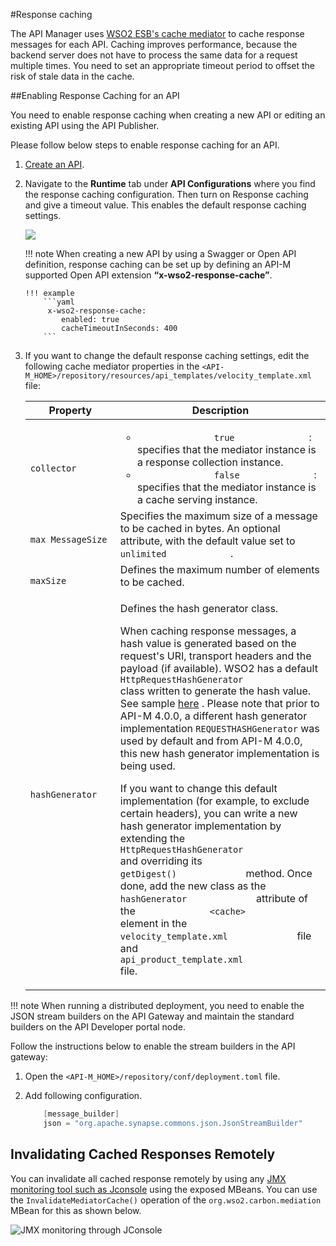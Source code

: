 #Response caching

The API Manager uses [WSO2 ESB's cache mediator](https://docs.wso2.com/display/EI650/Cache+Mediator) to cache response messages for each API. Caching improves performance, because the backend server does not have to process the same data for a request multiple times. You need to set an appropriate timeout period to offset the risk of stale data in the cache.

##Enabling Response Caching for an API

You need to enable response caching when creating a new API or editing an existing API using the API Publisher.

Please follow below steps to enable response caching for an API.

1.  [Create an API]({{base_path}}/design/create-api/create-rest-api/create-a-rest-api/).

2.  Navigate to the **Runtime** tab under **API Configurations** where you find the response caching configuration. Then turn on Response caching and give a timeout value. This enables the default response caching settings.

    ![]({{base_path}}/assets/img/learn/enable-response-caching.png)

    
    !!! note
        When creating a new API by using a Swagger or Open API definition, response caching can be set up by defining an API-M supported Open API extension **“x-wso2-response-cache”**.

        !!! example
            ```yaml
             x-wso2-response-cache: 
                enabled: true
                cacheTimeoutInSeconds: 400
            ```
            
3.  If you want to change the default response caching settings, edit the following cache mediator properties in the `<API-M_HOME>/repository/resources/api_templates/velocity_template.xml` file:

    <table>
    <colgroup>
    <col width="30%" />
    <col width="70%" />
    </colgroup>
    <thead>
    <tr class="header">
    <th>Property</th>
    <th>Description</th>
    </tr>
    </thead>
    <tbody>
    <tr class="odd">
    <td><code>             collector            </code></td>
    <td><ul>
    <li><code>               true              </code> : specifies that the mediator instance is a response collection instance.</li>
    <li><code>               false              </code> : specifies that the mediator instance is a cache serving instance.<br />
    </li>
    </ul></td>
    </tr>
    <tr class="even">
    <td><p><code>              max MessageSize             </code></p></td>
    <td>Specifies the maximum size of a message to be cached in bytes. An optional attribute, with the default value set to <code>             unlimited            </code> .</td>
    </tr>
    <tr class="odd">
    <td><code>             maxSize            </code></td>
    <td>Defines the maximum number of elements to be cached.</td>
    </tr>
    <tr class="even">
    <td><p><code>              hashGenerator             </code></p></td>
    <td><p>Defines the hash generator class.</p>
    <p>When caching response messages, a hash value is generated based on the request's URI, transport headers and the payload (if available). WSO2 has a default <code>              HttpRequestHashGenerator             </code> class written to generate the hash value. See sample <a href="{{base_path}}/assets/attachments/103333424/103333429.java">here</a> . Please note that prior to API-M 4.0.0, a different hash generator implementation <code>REQUESTHASHGenerator</code> was used by default and from API-M 4.0.0, this new hash generator implementation is being used. </p>
    <p>If you want to change this default implementation (for example, to exclude certain headers), you can write a new hash generator implementation by extending the <code>              HttpRequestHashGenerator             </code> and overriding its <code>              getDigest()             </code> method. Once done, add the new class as the <code>              hashGenerator             </code> attribute of the <code>              &lt;cache&gt;             </code> element in the <code>              velocity_template.xml             </code> file and <code>              api_product_template.xml             </code>  file.</p></td>
    </tr>
    </tbody>
    </table>

!!! note
    When running a distributed deployment, you need to enable the JSON stream builders on the API Gateway and maintain the standard builders on the API Developer portal node.

Follow the instructions below to enable the stream builders in the API gateway:

1.  Open the `<API-M_HOME>/repository/conf/deployment.toml` file.
2.  Add following configuration.

    ``` java
        [message_builder]
        json = "org.apache.synapse.commons.json.JsonStreamBuilder"
    ```

## Invalidating Cached Responses Remotely

You can invalidate all cached response remotely by using any [JMX monitoring tool such as Jconsole](https://ei.docs.wso2.com/en/latest/micro-integrator/administer-and-observe/jmx_monitoring) using the exposed MBeans. You can use the `InvalidateMediatorCache()` operation of the `org.wso2.carbon.mediation` MBean for this as shown below.

![JMX monitoring through JConsole]({{base_path}}/assets/img/learn/jmx-monitoring-through-jsoncole.png)

